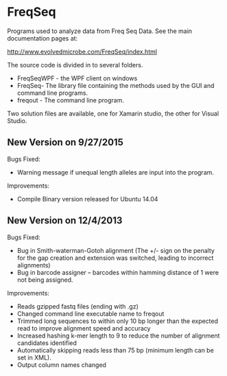 FreqSeq
=======

Programs used to analyze data from Freq Seq Data.  See the main documentation pages at:

http://www.evolvedmicrobe.com/FreqSeq/index.html

The source code is divided in to several folders.

* FreqSeqWPF - the WPF client on windows
* FreqSeq- The library file containing the methods used by the GUI and command line programs.
* freqout - The command line program.

Two solution files are available, one for Xamarin studio, the other for Visual Studio.


<h2>New Version on 9/27/2015</h2>

Bugs Fixed:

* Warning message if unequal length alleles are input into the program.

Improvements:

* Compile Binary version released for Ubuntu 14.04

<h2>New Version on 12/4/2013</h2>

Bugs Fixed:

* Bug in Smith-waterman-Gotoh alignment (The +/- sign on the penalty for the gap creation and extension was switched, leading to incorrect alignments)
* Bug in barcode assigner – barcodes within hamming distance of 1 were not being assigned.

Improvements:

* Reads gzipped fastq files (ending with .gz)
* Changed command line executable name to freqout
* Trimmed long sequences to within only 10 bp longer than the expected read to improve alignment speed and accuracy
* Increased hashing k-mer length to 9 to reduce the number of alignment candidates identified
* Automatically skipping reads less than 75 bp (minimum length can be set in XML).
* Output column names changed
